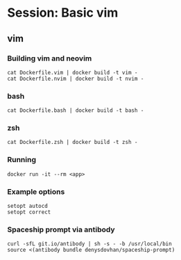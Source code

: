 # Session: Basic vim

## vim
### Building vim and neovim
```
cat Dockerfile.vim | docker build -t vim -
cat Dockerfile.nvim | docker build -t nvim -
```

### bash
```
cat Dockerfile.bash | docker build -t bash -
```

### zsh
```
cat Dockerfile.zsh | docker build -t zsh -
```

### Running
```
docker run -it --rm <app>
```

### Example options
```
setopt autocd
setopt correct
```

### Spaceship prompt via antibody
```
curl -sfL git.io/antibody | sh -s - -b /usr/local/bin
source <(antibody bundle denysdovhan/spaceship-prompt)
```
